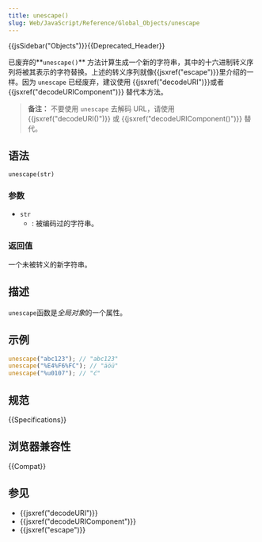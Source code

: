 ```yaml
---
title: unescape()
slug: Web/JavaScript/Reference/Global_Objects/unescape
---
```


{{jsSidebar("Objects")}}{{Deprecated_Header}}

已废弃的**`unescape()`** 方法计算生成一个新的字符串，其中的十六进制转义序列将被其表示的字符替换。上述的转义序列就像{{jsxref("escape")}}里介绍的一样。因为 `unescape` 已经废弃，建议使用 {{jsxref("decodeURI")}}或者{{jsxref("decodeURIComponent")}} 替代本方法。

> **备注：** 不要使用 `unescape` 去解码 URL，请使用 {{jsxref("decodeURI()")}} 或 {{jsxref("decodeURIComponent()")}} 替代。

## 语法

```js-nolint
unescape(str)
```

### 参数

- `str`
  - : 被编码过的字符串。

### 返回值

一个未被转义的新字符串。

## 描述

`unescape`函数是*全局对象*的一个属性。

## 示例

```js
unescape("abc123"); // "abc123"
unescape("%E4%F6%FC"); // "äöü"
unescape("%u0107"); // "ć"
```

## 规范

{{Specifications}}

## 浏览器兼容性

{{Compat}}

## 参见

- {{jsxref("decodeURI")}}
- {{jsxref("decodeURIComponent")}}
- {{jsxref("escape")}}
